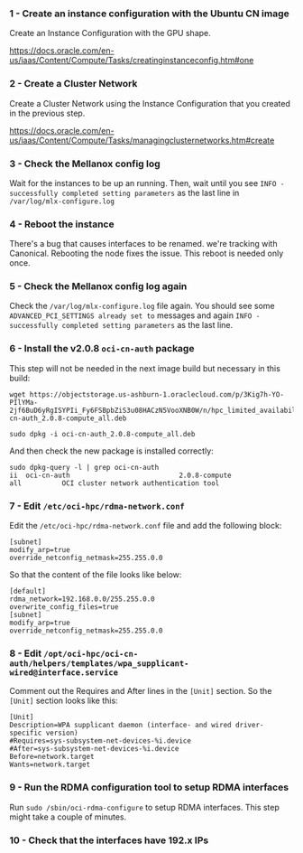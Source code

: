 ### 1 - Create an instance configuration with the Ubuntu CN image

Create an Instance Configuration with the GPU shape.

https://docs.oracle.com/en-us/iaas/Content/Compute/Tasks/creatinginstanceconfig.htm#one

### 2 - Create a Cluster Network

Create a Cluster Network using the Instance Configuration that you created in the previous step.

https://docs.oracle.com/en-us/iaas/Content/Compute/Tasks/managingclusternetworks.htm#create

### 3 - Check the Mellanox config log

Wait for the instances to be up an running. Then, wait until you see `INFO - successfully completed setting parameters` as the last line in `/var/log/mlx-configure.log`

### 4 - Reboot the instance

There's a bug that causes interfaces to be renamed. we're tracking with Canonical. Rebooting the node fixes the issue. This reboot is needed only once.

### 5 - Check the Mellanox config log again

Check the `/var/log/mlx-configure.log` file again. You should see some `ADVANCED_PCI_SETTINGS already set to` messages and again `INFO - successfully completed setting parameters` as the last line.

### 6 - Install the v2.0.8  `oci-cn-auth` package

This step will not be needed in the next image build but necessary in this build:

```
wget https://objectstorage.us-ashburn-1.oraclecloud.com/p/3Kig7h-YO-PIlYMa-2jf6BuD6yRgISYPIi_Fy6FSBpbZiS3u08HACzN5VooXNB0W/n/hpc_limited_availability/b/share/o/oci-cn-auth_2.0.8-compute_all.deb

sudo dpkg -i oci-cn-auth_2.0.8-compute_all.deb
```

And then check the new package is installed correctly:

```
sudo dpkg-query -l | grep oci-cn-auth
ii  oci-cn-auth                           2.0.8-compute                           all          OCI cluster network authentication tool
```

### 7 - Edit `/etc/oci-hpc/rdma-network.conf`

Edit the `/etc/oci-hpc/rdma-network.conf` file and add the following block:

```
[subnet]
modify_arp=true
override_netconfig_netmask=255.255.0.0
```

So that the content of the file looks like below:

```
[default]
rdma_network=192.168.0.0/255.255.0.0
overwrite_config_files=true
[subnet]
modify_arp=true
override_netconfig_netmask=255.255.0.0
```

### 8 - Edit `/opt/oci-hpc/oci-cn-auth/helpers/templates/wpa_supplicant-wired@interface.service`

Comment out the Requires and After lines in the `[Unit]` section. So the `[Unit]` section looks like this:

```
[Unit]
Description=WPA supplicant daemon (interface- and wired driver-specific version)
#Requires=sys-subsystem-net-devices-%i.device
#After=sys-subsystem-net-devices-%i.device
Before=network.target
Wants=network.target
```

### 9 - Run the RDMA configuration tool to setup RDMA interfaces

Run `sudo /sbin/oci-rdma-configure` to setup RDMA interfaces. This step might take a couple of minutes.

### 10 - Check that the interfaces have 192.x IPs


